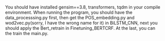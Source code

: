 You should have installed gensim==3.8, transformers, tqdm in your compile environment.
When running the program, you should have the data_processsing.py first, then get the POS_embedding.py and wod2vec.py(sorry, I have the wrong name for it) in BiLSTM_CNN, next you should apply the Bert_retrain in Finetuning_BERTCRF. At the last, you can the train the main.py.
